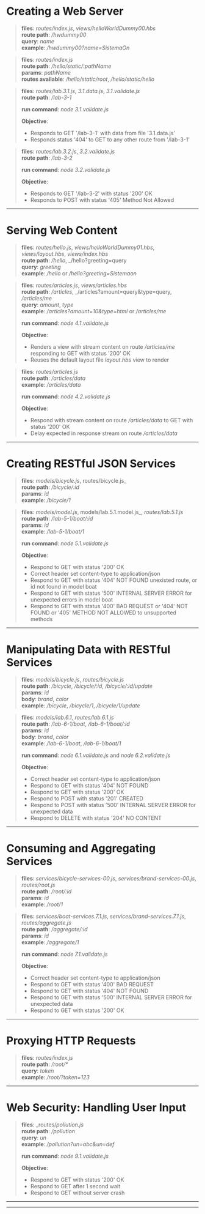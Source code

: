 
# Creating a Web Server

>**files**: _routes/index.js_, _views/helloWorldDummy00.hbs_\
>**route path**: _/hwdummy00_\
>**query**: _name_\
>**example**: _/hwdummy00?name=SistemaOn_

>**files**: _routes/index.js_\
>**route path**: _/hello/static/:pathName_\
>**params**: _pathName_\
>**routes available**: _/hello/static/root_, _/hello/static/hello_

>**files**: _routes/lab.3.1.js_, _3.1.data.js_, _3.1.validate.js_\
>**route path**: _/lab-3-1_
>
>**run command**: _node 3.1.validate.js_
>
>**Objective**:
> - Responds to GET '/lab-3-1' with data from file '3.1.data.js'
> - Responds status '404' to GET to any other route from '/lab-3-1'

>**files**: _routes/lab.3.2.js_, _3.2.validate.js_\
>**route path**: _/lab-3-2_
>
>**run command**: _node 3.2.validate.js_
>
>**Objective**:
> - Responds to GET '/lab-3-2' with status '200' OK
> - Responds to POST with status '405' Method Not Allowed

---

# Serving Web Content

>**files**: _routes/hello.js_, _views/helloWorldDummy01.hbs_, _views/layout.hbs_, _views/index.hbs_\
>**route path**: _/hello_, _/hello?greeting=query\
>**query**: _greeting_\
>**example**: _/hello_ or _/hello?greeting=Sistemaon_

>**files**: _routes/articles.js_, _views/articles.hbs_\
>**route path**: _/articles_, _/articles?amount=query&type=query, _/articles/me_\
>**query**: _amount_, _type_\
>**example**: _/articles?amount=10&type=html_ or _/articles/me_
>
>**run command**: _node 4.1.validate.js_
>
>**Objective**:
> - Renders a view with stream content on route _/articles/me_ responding to GET with status '200' OK
> - Reuses the default layout file _layout.hbs_ view to render

>**files**: _routes/articles.js_\
>**route path**: _/articles/data_\
>**example**: _/articles/data_
>
>**run command**: _node 4.2.validate.js_
>
>**Objective**:
> - Respond with stream content on route _/articles/data_ to GET with status '200' OK
> - Delay expected in response stream on route _/articles/data_

---

# Creating RESTful JSON Services

>**files**: _models/bicycle.js_, routes/bicycle.js_\
>**route path**: _/bicycle/:id_\
>**params**: _id_\
>**example**: _/bicycle/1_

>**files**: _models/model.js_, models/lab.5.1.model.js_, _routes/lab.5.1.js_\
>**route path**: _/lab-5-1/boat/:id_\
>**params**: _id_\
>**example**: _/lab-5-1/boat/1_
>
>**run command**: _node 5.1.validate.js_
>
>**Objective**:
> - Respond to GET with status '200' OK
> - Correct header set content-type to application/json
> - Respond to GET with status '404' NOT FOUND unexisted route, or id not found in model boat
> - Respond to GET with status '500' INTERNAL SERVER ERROR for unexpected errors in model boat
> - Respond to GET with status '400' BAD REQUEST or '404' NOT FOUND or '405' METHOD NOT ALLOWED to unsupported methods

---

# Manipulating Data with RESTful Services

>**files**: _models/bicycle.js_, _routes/bicycle.js_\
>**route path**: _/bicycle_, _/bicycle/:id_, _/bicycle/:id/update_\
>**params**: _id_\
>**body**: _brand_, _color_\
>**example**: _/bicycle_, _/bicycle/1_, _/bicycle/1/update_

>**files**: _models/lab.6.1_, _routes/lab.6.1.js_\
>**route path**: _/lab-6-1/boat_, _/lab-6-1/boat/:id_\
>**params**: _id_\
>**body**: _brand_, _color_\
>**example**: _/lab-6-1/boat_, _/lab-6-1/boat/1_
>
>**run command**: _node 6.1.validate.js_ and _node 6.2.validate.js_
>
>**Objective**:
> - Correct header set content-type to application/json
> - Respond to GET with status '404' NOT FOUND
> - Respond to GET with status '200' OK
> - Respond to POST with status '201' CREATED
> - Respond to POST with status '500' INTERNAL SERVER ERROR for unexpected data
> - Respond to DELETE with status '204' NO CONTENT

---

# Consuming and Aggregating Services

>**files**: _services/bicycle-services-00.js_, _services/brand-services-00.js_, _routes/root.js_\
>**route path**: _/root/:id_\
>**params**: _id_\
>**example**: _/root/1_

>**files**: _services/boat-services.7.1.js_, _services/brand-services.7.1.js_, _routes/aggregate.js_\
>**route path**: _/aggregate/:id_\
>**params**: _id_\
>**example**: _/aggregate/1_
>
>**run command**: _node 7.1.validate.js_
>
>**Objective**:
> - Correct header set content-type to application/json
> - Respond to GET with status '400' BAD REQUEST
> - Respond to GET with status '404' NOT FOUND
> - Respond to GET with status '500' INTERNAL SERVER ERROR for unexpected data
> - Respond to GET with status '200' OK

---

# Proxying HTTP Requests

>**files**: _routes/index.js_\
>**route path**: _/root/*_\
>**query**: _token_\
>**example**: _/root/?token=123_

---

# Web Security: Handling User Input

>**files**: _routes/_pollution.js_\
>**route path**: _/pollution_\
>**query**: _un_\
>**example**: _/pollution?un=abc&un=def_
>
>**run command**: _node 9.1.validate.js_
>
>**Objective**:
> - Respond to GET with status '200' OK
> - Respond to GET after 1 second wait
> - Respond to GET without server crash

---
---